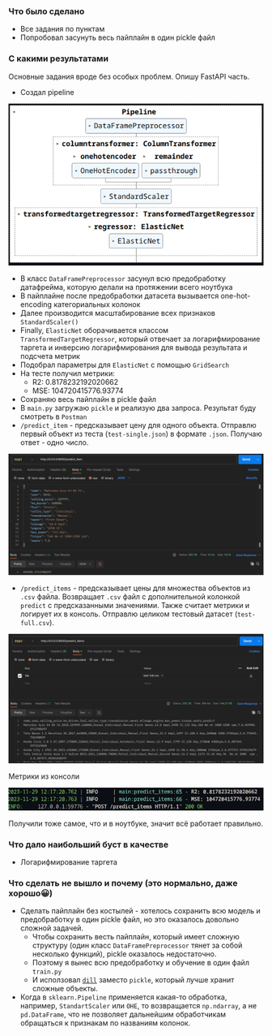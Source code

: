 ### Что было сделано

- Все задания по пунктам
- Попробовал засунуть весь пайплайн в один pickle файл

### С какими результатами

Основные задания вроде без особых проблем. Опишу FastAPI часть.

- Создал pipeline

![Alt text](image.png)

- В класс `DataFramePreprocessor` засунул всю предобработку датафрейма, которую делали на протяжении всего ноутбука
- В пайплайне после предобработки датасета вызывается one-hot-encoding категориальных колонок
- Далее производится масштабирование всех признаков `StandardScaler()`
- Finally, `ElasticNet` оборачивается классом `TransformedTargetRegressor`, который отвечает за логарифмирование таргета и инверсию логарифмирования для вывода результата и подсчета метрик
- Подобрал параметры для `ElasticNet` с помощью `GridSearch`
- На тесте получил метрики:
  - R2: 0.8178232192020662
  - MSE: 104720415776.93774
- Сохраняю весь пайплайн в pickle файл
- В `main.py` загружаю `pickle` и реализую два запроса. Результат буду смотреть в `Postman`
- `/predict_item` - предсказывает цену для одного объекта. Отправлю первый объект из теста (`test-single.json`) в формате `.json`. Получаю ответ - одно число.

![Alt text](image-1.png)

- `/predict_items` - предсказывает цены для множества объектов из `.csv` файла. Возвращает `.csv` файл с дополнительной колонкой `predict` с предсказанными значениями. Также считает метрики и логирует их в консоль. Отправлю целиком тестовый датасет (`test-full.csv`).

![Alt text](image-2.png)

Метрики из консоли

![Alt text](image-3.png)

Получили тоже самое, что и в ноутбуке, значит всё работает правильно.

### Что дало наибольший буст в качестве

- Логарифмирование таргета

### Что сделать не вышло и почему (это нормально, даже хорошо😀)

- Сделать пайплайн без костылей - хотелось сохранить всю модель и предобработку в один pickle файл, но это оказалось довольно сложной задачей.
  - Чтобы сохранить весть пайплайн, который имеет сложную структуру (один класс `DataFramePreprocessor` тянет за собой несколько функций), pickle оказалось недостаточно.
  - Поэтому я вынес всю предобработку и обучение в один файл `train.py`
  - И исползовал [`dill`](https://proglib.io/p/kak-hranit-obekty-python-so-slozhnoy-strukturoy-moduli-pickle-i-dill-2020-04-30) заместо `pickle`, который лучше хранит сложные объекты.
- Когда в `sklearn.Pipeline` применяется какая-то обработка, например, `StandartScaler` или `OHE`, то возвращается `np.ndarray`, а не `pd.DataFrame`, что не позволяет дальнейшим обработчикам обращаться к признакам по названиям колонок.
